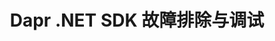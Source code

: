 ---
type: docs
title: "Dapr .NET SDK 故障排除与调试"
linkTitle: "问题排查"
weight: 120000
description: 掌握使用 Dapr .NET SDK 进行故障排除与调试的实用方法和指南
---